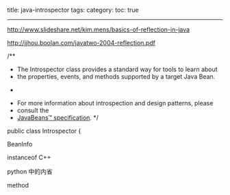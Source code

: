 title: java-introspector
tags:
category:
toc: true

---

http://www.slideshare.net/kim.mens/basics-of-reflection-in-java

http://jjhou.boolan.com/javatwo-2004-reflection.pdf

/**
 * The Introspector class provides a standard way for tools to learn about
 * the properties, events, and methods supported by a target Java Bean.
 * <p>
 * For more information about introspection and design patterns, please
 * consult the
 *  <a href="http://www.oracle.com/technetwork/java/javase/documentation/spec-136004.html">JavaBeans&trade; specification</a>.
 */

public class Introspector {

BeanInfo  


instanceof  C++

python 中的内省

method

